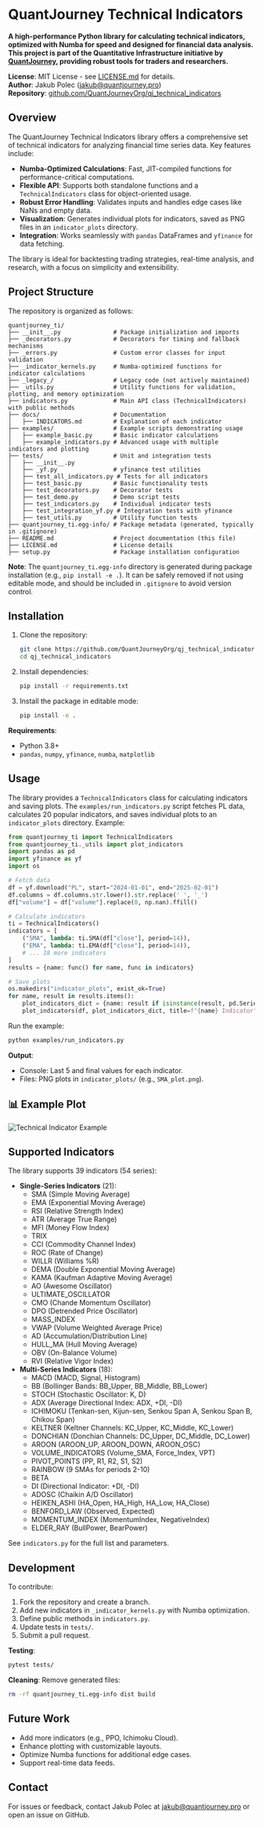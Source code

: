 # QuantJourney Technical Indicators

**A high-performance Python library for calculating technical indicators, optimized with Numba for speed and designed for financial data analysis. This project is part of the Quantitative Infrastructure initiative by [QuantJourney](https://quantjourney.substack.com), providing robust tools for traders and researchers.**

**License**: MIT License - see [LICENSE.md](LICENSE.md) for details.  
**Author**: Jakub Polec ([jakub@quantjourney.pro](mailto:jakub@quantjourney.pro))  
**Repository**: [github.com/QuantJourneyOrg/qj_technical_indicators](https://github.com/QuantJourneyOrg/qj_technical_indicators)

## Overview

The QuantJourney Technical Indicators library offers a comprehensive set of technical indicators for analyzing financial time series data. Key features include:
- **Numba-Optimized Calculations**: Fast, JIT-compiled functions for performance-critical computations.
- **Flexible API**: Supports both standalone functions and a `TechnicalIndicators` class for object-oriented usage.
- **Robust Error Handling**: Validates inputs and handles edge cases like NaNs and empty data.
- **Visualization**: Generates individual plots for indicators, saved as PNG files in an `indicator_plots` directory.
- **Integration**: Works seamlessly with `pandas` DataFrames and `yfinance` for data fetching.

The library is ideal for backtesting trading strategies, real-time analysis, and research, with a focus on simplicity and extensibility.

## Project Structure

The repository is organized as follows:

```
quantjourney_ti/
├── __init__.py               # Package initialization and imports
├── _decorators.py            # Decorators for timing and fallback mechanisms
├── _errors.py                # Custom error classes for input validation
├── _indicator_kernels.py     # Numba-optimized functions for indicator calculations
├── _legacy_/                 # Legacy code (not actively maintained)
├── _utils.py                 # Utility functions for validation, plotting, and memory optimization
├── indicators.py             # Main API class (TechnicalIndicators) with public methods
├── docs/                     # Documentation
│   ├── INDICATORS.md         # Explanation of each indicator
├── examples/                 # Example scripts demonstrating usage
│   ├── example_basic.py      # Basic indicator calculations
│   ├── example_indicators.py # Advanced usage with multiple indicators and plotting
├── tests/                    # Unit and integration tests
│   ├── __init__.py
│   ├── _yf.py                # yfinance test utilities
│   ├── test_all_indicators.py # Tests for all indicators
│   ├── test_basic.py         # Basic functionality tests
│   ├── test_decorators.py    # Decorator tests
│   ├── test_demo.py          # Demo script tests
│   ├── test_indicators.py    # Individual indicator tests
│   ├── test_integration_yf.py # Integration tests with yfinance
│   ├── test_utils.py         # Utility function tests
├── quantjourney_ti.egg-info/ # Package metadata (generated, typically in .gitignore)
├── README.md                 # Project documentation (this file)
├── LICENSE.md                # License details
├── setup.py                  # Package installation configuration
```

**Note**: The `quantjourney_ti.egg-info` directory is generated during package installation (e.g., `pip install -e .`). It can be safely removed if not using editable mode, and should be included in `.gitignore` to avoid version control.

## Installation

1. Clone the repository:
   ```bash
   git clone https://github.com/QuantJourneyOrg/qj_technical_indicators.git
   cd qj_technical_indicators
   ```

2. Install dependencies:
   ```bash
   pip install -r requirements.txt
   ```

3. Install the package in editable mode:
   ```bash
   pip install -e .
   ```

**Requirements**:
- Python 3.8+
- `pandas`, `numpy`, `yfinance`, `numba`, `matplotlib`

## Usage

The library provides a `TechnicalIndicators` class for calculating indicators and saving plots. The `examples/run_indicators.py` script fetches PL data, calculates 20 popular indicators, and saves individual plots to an `indicator_plots` directory. Example:

```python
from quantjourney_ti import TechnicalIndicators
from quantjourney_ti._utils import plot_indicators
import pandas as pd
import yfinance as yf
import os

# Fetch data
df = yf.download("PL", start="2024-01-01", end="2025-02-01")
df.columns = df.columns.str.lower().str.replace(' ', '_')
df["volume"] = df["volume"].replace(0, np.nan).ffill()

# Calculate indicators
ti = TechnicalIndicators()
indicators = [
    ("SMA", lambda: ti.SMA(df["close"], period=14)),
    ("EMA", lambda: ti.EMA(df["close"], period=14)),
    # ... 18 more indicators
]
results = {name: func() for name, func in indicators}

# Save plots
os.makedirs("indicator_plots", exist_ok=True)
for name, result in results.items():
    plot_indicators_dict = {name: result if isinstance(result, pd.Series) else result.iloc[:, 0]}
    plot_indicators(df, plot_indicators_dict, title=f"{name} Indicator", save_path=f"indicator_plots/{name}_plot.png")
```

Run the example:

```bash
python examples/run_indicators.py
```

**Output**:
- Console: Last 5 and final values for each indicator.
- Files: PNG plots in `indicator_plots/` (e.g., `SMA_plot.png`).

## 📊 Example Plot
![Technical Indicator Example](docs/technical_indicator.png)

## Supported Indicators

The library supports 39 indicators (54 series):
- **Single-Series Indicators** (21):
  - SMA (Simple Moving Average)
  - EMA (Exponential Moving Average)
  - RSI (Relative Strength Index)
  - ATR (Average True Range)
  - MFI (Money Flow Index)
  - TRIX
  - CCI (Commodity Channel Index)
  - ROC (Rate of Change)
  - WILLR (Williams %R)
  - DEMA (Double Exponential Moving Average)
  - KAMA (Kaufman Adaptive Moving Average)
  - AO (Awesome Oscillator)
  - ULTIMATE_OSCILLATOR
  - CMO (Chande Momentum Oscillator)
  - DPO (Detrended Price Oscillator)
  - MASS_INDEX
  - VWAP (Volume Weighted Average Price)
  - AD (Accumulation/Distribution Line)
  - HULL_MA (Hull Moving Average)
  - OBV (On-Balance Volume)
  - RVI (Relative Vigor Index)
- **Multi-Series Indicators** (18):
  - MACD (MACD, Signal, Histogram)
  - BB (Bollinger Bands: BB_Upper, BB_Middle, BB_Lower)
  - STOCH (Stochastic Oscillator: K, D)
  - ADX (Average Directional Index: ADX, +DI, -DI)
  - ICHIMOKU (Tenkan-sen, Kijun-sen, Senkou Span A, Senkou Span B, Chikou Span)
  - KELTNER (Keltner Channels: KC_Upper, KC_Middle, KC_Lower)
  - DONCHIAN (Donchian Channels: DC_Upper, DC_Middle, DC_Lower)
  - AROON (AROON_UP, AROON_DOWN, AROON_OSC)
  - VOLUME_INDICATORS (Volume_SMA, Force_Index, VPT)
  - PIVOT_POINTS (PP, R1, R2, S1, S2)
  - RAINBOW (9 SMAs for periods 2-10)
  - BETA
  - DI (Directional Indicator: +DI, -DI)
  - ADOSC (Chaikin A/D Oscillator)
  - HEIKEN_ASHI (HA_Open, HA_High, HA_Low, HA_Close)
  - BENFORD_LAW (Observed, Expected)
  - MOMENTUM_INDEX (MomentumIndex, NegativeIndex)
  - ELDER_RAY (BullPower, BearPower)

See `indicators.py` for the full list and parameters.

## Development

To contribute:
1. Fork the repository and create a branch.
2. Add new indicators in `_indicator_kernels.py` with Numba optimization.
3. Define public methods in `indicators.py`.
4. Update tests in `tests/`.
5. Submit a pull request.

**Testing**:
```bash
pytest tests/
```

**Cleaning**:
Remove generated files:
```bash
rm -rf quantjourney_ti.egg-info dist build
```

## Future Work

- Add more indicators (e.g., PPO, Ichimoku Cloud).
- Enhance plotting with customizable layouts.
- Optimize Numba functions for additional edge cases.
- Support real-time data feeds.

## Contact

For issues or feedback, contact Jakub Polec at [jakub@quantjourney.pro](mailto:jakub@quantjourney.pro) or open an issue on GitHub.